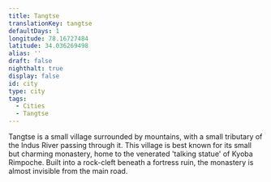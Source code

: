 ```yaml
---
title: Tangtse
translationKey: tangtse
defaultDays: 1
longitude: 78.16727484
latitude: 34.036269498
alias: ''
draft: false
nighthalt: true
display: false
id: city
type: city
tags:
  - Cities
  - Tangtse
---
```

Tangtse is a small village surrounded by mountains, with a small tributary of the Indus River passing through it. This village is best known for its small but charming monastery, home to the venerated 'talking statue' of Kyoba Rimpoche. Built into a rock-cleft beneath a fortress ruin, the monastery is almost invisible from the main road.
